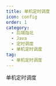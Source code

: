 ```yaml
---
title: 单机定时调度
icon: config
order: 1
category:
  - 后端指北
  - Java
  - 定时调度
  - 单机定时调度
tag:
  - 单机定时调度
---
```


单机定时调度

